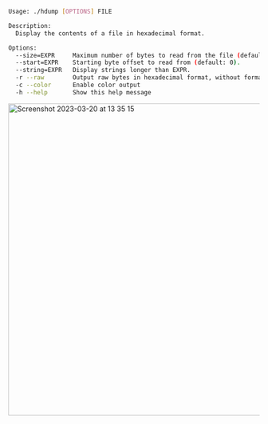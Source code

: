 ```bash
Usage: ./hdump [OPTIONS] FILE

Description:
  Display the contents of a file in hexadecimal format.

Options:
  --size=EXPR     Maximum number of bytes to read from the file (default: unlimited).
  --start=EXPR    Starting byte offset to read from (default: 0).
  --string=EXPR   Display strings longer than EXPR.
  -r --raw        Output raw bytes in hexadecimal format, without formatting.
  -c --color      Enable color output
  -h --help       Show this help message

```
<img width="624" alt="Screenshot 2023-03-20 at 13 35 15" src="https://user-images.githubusercontent.com/45094398/226340680-6676c34e-0bd6-400a-9278-98bff47acf67.png">

